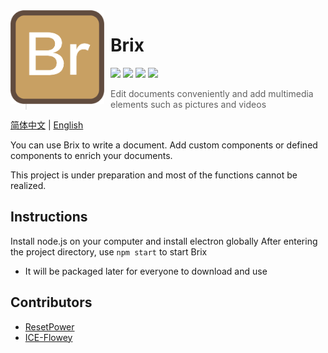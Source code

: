 <img width="150" height="150" align="left" style="float: left; margin: 0 10px 0 0;" alt="Brix Logo" src="assets/Brix.png">

# Brix

[![](https://img.shields.io/badge/Development-Kousaten-00bfff?style=flat-square)](https://github.com/kousaten)
[![](https://img.shields.io/badge/QQGroup-698353248-f28258?style=flat-square)](https://www.baidu.com/s?ie=utf-8&f=3&rsv_bp=1&tn=monline_4_dg&wd=%E7%9F%A5%E9%81%93%E7%BE%A4%E5%8F%B7%E6%80%8E%E4%B9%88%E5%8A%A0%E5%85%A5qq%E7%BE%A4&oq=%25E9%25A2%259C%25E8%2589%25B2%25E4%25BB%25A3%25E7%25A0%2581&rsv_pq=8c4a645200028faa&rsv_t=20e9%2F5gduFOE5yCsOQR20aVWEthO5RkUtczlS30RHTZTWL70fvnBebZ2IXUflLheYJiY&rqlang=cn&rsv_enter=1&rsv_dl=ts_2&rsv_sug3=15&rsv_sug1=6&rsv_sug7=100&rsv_sug2=1&rsv_btype=t&prefixsug=%25E7%259F%25A5%25E9%2581%2593%25E7%25BE%25A4%25E5%258F%25B7&rsp=2&inputT=3826&rsv_sug4=3964)
[![](https://img.shields.io/badge/DownloadOn-JenkinsServer-a4a4a4?style=flat-square)](https://ci.kousaten.top)
[![](https://img.shields.io/badge/ChatOn-Gitter-177cb0?style=flat-square)](https://gitter.im/Kousaten-Dev/community?utm_source=badge&utm_medium=badge&utm_campaign=pr-badge)

> Edit documents conveniently and add multimedia elements such as pictures and videos

[简体中文](README.md) | [English](README-en.md)

You can use Brix to write a document. Add custom components or defined components to enrich your documents.

This project is under preparation and most of the functions cannot be realized.

## Instructions
Install node.js on your computer and install electron globally
After entering the project directory, use `npm start` to start Brix

- It will be packaged later for everyone to download and use

## Contributors
- [ResetPower](https://github.com/orgs/Kousaten/people/ResetPower)
- [ICE-Flowey](https://github.com/orgs/Kousaten/people/ICE-Flowey)
